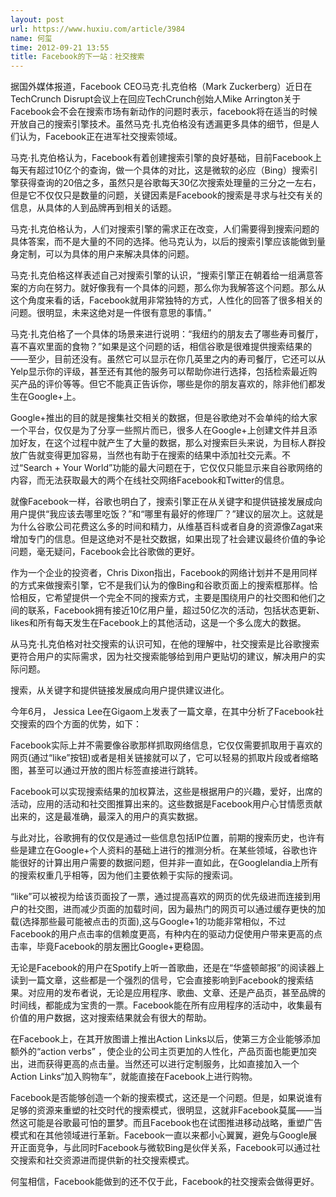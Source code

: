 ```yaml
---
layout: post
url: https://www.huxiu.com/article/3984
name: 何玺
time: 2012-09-21 13:55
title: Facebook的下一站：社交搜索
---
```

据国外媒体报道，Facebook CEO马克·扎克伯格（Mark Zuckerberg）近日在TechCrunch Disrupt会议上在回应TechCrunch创始人Mike Arrington关于Facebook会不会在搜索市场有新动作的问题时表示，facebook将在适当的时候开放自己的搜索引擎技术。虽然马克·扎克伯格没有透漏更多具体的细节，但是人们认为，Facebook正在进军社交搜索领域。

马克·扎克伯格认为，Facebook有着创建搜索引擎的良好基础，目前Facebook上每天有超过10亿个的查询，做一个具体的对比，这是微软的必应（Bing）搜索引擎获得查询的20倍之多，虽然只是谷歌每天30亿次搜索处理量的三分之一左右，但是它不仅仅只是数量的问题，关键因素是Facebook的搜索是寻求与社交有关的信息，从具体的人到品牌再到相关的话题。

马克·扎克伯格认为，人们对搜索引擎的需求正在改变，人们需要得到搜索问题的具体答案，而不是大量的不同的选择。他马克认为，以后的搜索引擎应该能做到量身定制，可以为具体的用户来解决具体的问题。

马克·扎克伯格这样表述自己对搜索引擎的认识，“搜索引擎正在朝着给一组满意答案的方向在努力。就好像我有一个具体的问题，那么你为我解答这个问题。那么从这个角度来看的话，Facebook就用非常独特的方式，人性化的回答了很多相关的问题。很明显，未来这绝对是一件很有意思的事情。”

马克·扎克伯格了一个具体的场景来进行说明：“我纽约的朋友去了哪些寿司餐厅，喜不喜欢里面的食物？”如果是这个问题的话，相信谷歌是很难提供搜索结果的——至少，目前还没有。虽然它可以显示在你几英里之内的寿司餐厅，它还可以从Yelp显示你的评级，甚至还有其他的服务可以帮助你进行选择，包括检索最近购买产品的评价等等。但它不能真正告诉你，哪些是你的朋友喜欢的，除非他们都发生在Google+上。

Google+推出的目的就是搜集社交相关的数据，但是谷歌绝对不会单纯的给大家一个平台，仅仅是为了分享一些照片而已，很多人在Google+上创建文件并且添加好友，在这个过程中就产生了大量的数据，那么对搜索巨头来说，为目标人群投放广告就变得更加容易，当然也有助于在搜索的结果中添加社交元素。不过“Search + Your World”功能的最大问题在于，它仅仅只能显示来自谷歌网络的内容，而无法获取最大的两个在线社交网络Facebook和Twitter的信息。

就像Facebook一样，谷歌也明白了，搜索引擎正在从关键字和提供链接发展成向用户提供“我应该去哪里吃饭？”和“哪里有最好的修理厂？”建议的层次上。这就是为什么谷歌公司花费这么多的时间和精力，从维基百科或者自身的资源像Zagat来增加专门的信息。但是这绝对不是社交数据，如果出现了社会建议最终价值的争论问题，毫无疑问，Facebook会比谷歌做的更好。

作为一个企业的投资者，Chris Dixon指出，Facebook的网络计划并不是用同样的方式来做搜索引擎，它不是我们认为的像Bing和谷歌页面上的搜索框那样。恰恰相反，它希望提供一个完全不同的搜索方式，主要是围绕用户的社交图和他们之间的联系，Facebook拥有接近10亿用户量，超过50亿次的活动，包括状态更新、likes和所有每天发生在Facebook上的其他活动，这是一个多么庞大的数据。

从马克·扎克伯格对社交搜索的认识可知，在他的理解中，社交搜索是比谷歌搜索更符合用户的实际需求，因为社交搜索能够给到用户更贴切的建议，解决用户的实际问题。

搜索，从关键字和提供链接发展成向用户提供建议进化。

今年6月， Jessica Lee在Gigaom上发表了一篇文章，在其中分析了Facebook社交搜索的四个方面的优势，如下：

Facebook实际上并不需要像谷歌那样抓取网络信息，它仅仅需要抓取用于喜欢的网页(通过“like”按钮)或者是相关链接就可以了，它可以轻易的抓取片段或者缩略图，甚至可以通过开放的图片标签直接进行跳转。

Facebook可以实现搜索结果的加权算法，这些是根据用户的兴趣，爱好，出席的活动，应用的活动和社交图推算出来的。这些数据是Facebook用户心甘情愿贡献出来的，这是最准确，最深入的用户的真实数据。

与此对比，谷歌拥有的仅仅是通过一些信息包括IP位置，前期的搜索历史，也许有些是建立在Google+个人资料的基础上进行的推测分析。在某些领域，谷歌也许能很好的计算出用户需要的数据问题，但并非一直如此，在Googlelandia上所有的搜索权重几乎相等，因为他们主要依赖于实际的搜索词。

“like”可以被视为给该页面投了一票，通过提高喜欢的网页的优先级进而连接到用户的社交图，进而减少页面的加载时间，因为最热门的网页可以通过缓存更快的加载(选择那些最可能被点击的页面),这与Google+1的功能非常相似，不过Facebook的用户点击率的信赖度更高，有种内在的驱动力促使用户带来更高的点击率，毕竟Facebook的朋友圈比Google+更稳固。

无论是Facebook的用户在Spotify上听一首歌曲，还是在“华盛顿邮报”的阅读器上读到一篇文章，这些都是一个强烈的信号，它会直接影响到Facebook的搜索结果。对应用的发布者说，无论是应用程序、歌曲、文章、还是产品页，甚至品牌的时间线，都能成为宝贵的一票。Facebook能在所有应用程序的活动中，收集最有价值的用户数据，这对搜索结果就会有很大的帮助。

在Facebook上，在其开放图谱上推出Action Links以后，使第三方企业能够添加额外的“action verbs” ，使企业的公司主页更加的人性化，产品页面也能更加突出，进而获得更高的点击量。当然还可以进行定制服务，比如直接加入一个Action Links“加入购物车”，就能直接在Facebook上进行购物。

Facebook是否能够创造一个新的搜索模式，这还是一个问题。但是，如果说谁有足够的资源来重塑的社交时代的搜索模式，很明显，这就非Facebook莫属——当然这可能是谷歌最可怕的噩梦。而且Facebook也在试图推进移动战略，重塑广告模式和在其他领域进行革新。Facebook一直以来都小心翼翼，避免与Google展开正面竞争，与此同时Facebook与微软Bing是伙伴关系，Facebook可以通过社交搜索和社交资源进而提供新的社交搜索模式。

何玺相信，Facebook能做到的还不仅于此，Facebook的社交搜索会做得更好。

